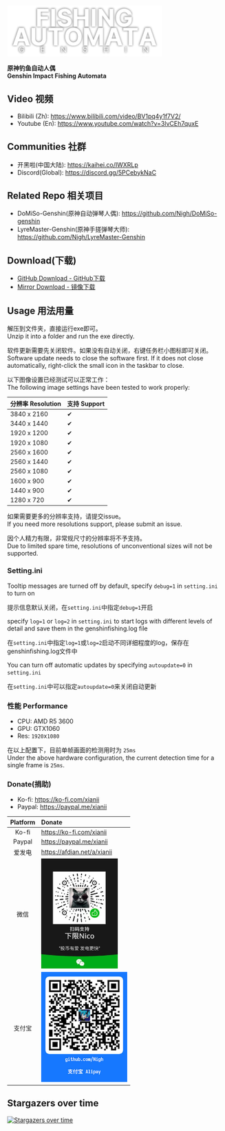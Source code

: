![](logo.png)

**原神钓鱼自动人偶**  
**Genshin Impact Fishing Automata**

## Video 视频
- Bilibili (Zh): https://www.bilibili.com/video/BV1pq4y1f7V2/
- Youtube (En): https://www.youtube.com/watch?v=3lvCEh7quxE

## Communities 社群
- 开黑啦(中国大陆): https://kaihei.co/IWXRLp
- Discord(Global): https://discord.gg/5PCebykNaC

## Related Repo 相关项目
- DoMiSo-Genshin(原神自动弹琴人偶): https://github.com/Nigh/DoMiSo-genshin
- LyreMaster-Genshin(原神手搓弹琴大师): https://github.com/Nigh/LyreMaster-Genshin

## Download(下载)

- [GitHub Download - GitHub下载](https://github.com/Nigh/Genshin-fishing/releases/latest/download/GenshinFishing.zip)
- [Mirror Download - 镜像下载](https://mirror.ghproxy.com/https://github.com/Nigh/Genshin-fishing/releases/latest/download/GenshinFishing.zip)

## Usage 用法用量
解压到文件夹，直接运行exe即可。  
Unzip it into a folder and run the exe directly.

软件更新需要先关闭软件。如果没有自动关闭，右键任务栏小图标即可关闭。  
Software update needs to close the software first. If it does not close automatically, right-click the small icon in the taskbar to close.

以下图像设置已经测试可以正常工作：  
The following image settings have been tested to work properly:

| 分辨率 Resolution | 支持 Support |
| ----------------- | ------------ |
| 3840 x 2160       | ✔            |
| 3440 x 1440       | ✔            |
| 1920 x 1200       | ✔            |
| 1920 x 1080       | ✔            |
| 2560 x 1600       | ✔            |
| 2560 x 1440       | ✔            |
| 2560 x 1080       | ✔            |
| 1600 x 900        | ✔            |
| 1440 x 900        | ✔            |
| 1280 x 720        | ✔            |

如果需要更多的分辨率支持，请提交issue。  
If you need more resolutions support, please submit an issue.

因个人精力有限，非常规尺寸的分辨率将不予支持。  
Due to limited spare time, resolutions of unconventional sizes will not be supported. 

### Setting.ini

Tooltip messages are turned off by default, specify `debug=1` in `setting.ini` to turn on

提示信息默认关闭，在`setting.ini`中指定`debug=1`开启

specify `log=1` or `log=2` in `setting.ini` to start logs with different levels of detail and save them in the genshinfishing.log file

在`setting.ini`中指定`log=1`或`log=2`启动不同详细程度的log，保存在genshinfishing.log文件中

You can turn off automatic updates by specifying `autoupdate=0` in `setting.ini`

在`setting.ini`中可以指定`autoupdate=0`来关闭自动更新

### 性能 Performance

- CPU: AMD R5 3600
- GPU: GTX1060
- Res: `1920`x`1080`

在以上配置下，目前单帧画面的检测用时为 `25ms`  
Under the above hardware configuration, the current detection time for a single frame is `25ms`.

### Donate(捐助)

- Ko-fi: https://ko-fi.com/xianii
- Paypal: https://paypal.me/xianii

| Platform |                          Donate                          |
| :------: | :------------------------------------------------------- |
|  Ko-fi   | https://ko-fi.com/xianii                                 |
|  Paypal  | https://paypal.me/xianii                                 |
|  爱发电  | https://afdian.net/a/xianii                              |
|   微信   | <img src="assets/wechat.jpg" alt="wechat" height="256"/> |
|  支付宝  | <img src="assets/alipay.jpg" alt="alipay" height="256"/> |

## Stargazers over time

[![Stargazers over time](https://starchart.cc/Nigh/Genshin-fishing.svg)](https://starchart.cc/Nigh/Genshin-fishing)
